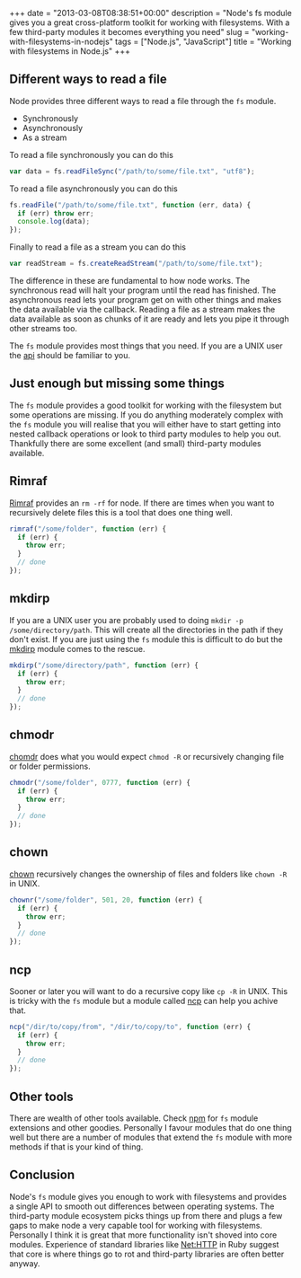 +++
date = "2013-03-08T08:38:51+00:00"
description = "Node's fs module gives you a great cross-platform toolkit for working with filesystems. With a few third-party modules it becomes everything you need"
slug = "working-with-filesystems-in-nodejs"
tags = ["Node.js", "JavaScript"]
title = "Working with filesystems in Node.js"
+++

## Different ways to read a file

Node provides three different ways to read a file through the `fs` module.

- Synchronously
- Asynchronously
- As a stream

To read a file synchronously you can do this

```javascript
var data = fs.readFileSync("/path/to/some/file.txt", "utf8");
```

To read a file asynchronously you can do this

```javascript
fs.readFile("/path/to/some/file.txt", function (err, data) {
  if (err) throw err;
  console.log(data);
});
```

Finally to read a file as a stream you can do this

```javascript
var readStream = fs.createReadStream("/path/to/some/file.txt");
```

The difference in these are fundamental to how node works. The synchronous read
will halt your program until the read has finished. The asynchronous read lets
your program get on with other things and makes the data available via the
callback. Reading a file as a stream makes the data available as soon as chunks
of it are ready and lets you pipe it through other streams too.

The `fs` module provides most things that you need. If you are a UNIX user the
[api][8] should be familiar to you.

## Just enough but missing some things

The `fs` module provides a good toolkit for working with the filesystem but some
operations are missing. If you do anything moderately complex with the `fs`
module you will realise that you will either have to start getting into nested
callback operations or look to third party modules to help you out. Thankfully
there are some excellent (and small) third-party modules available.

## Rimraf

[Rimraf][1] provides an `rm -rf` for node. If there are times when you want to
recursively delete files this is a tool that does one thing well.

```javascript
rimraf("/some/folder", function (err) {
  if (err) {
    throw err;
  }
  // done
});
```

## mkdirp

If you are a UNIX user you are probably used to doing
`mkdir -p /some/directory/path`. This will create all the directories in the
path if they don't exist. If you are just using the `fs` module this is
difficult to do but the [mkdirp][2] module comes to the rescue.

```javascript
mkdirp("/some/directory/path", function (err) {
  if (err) {
    throw err;
  }
  // done
});
```

## chmodr

[chomdr][3] does what you would expect `chmod -R` or recursively changing file
or folder permissions.

```javascript
chmodr("/some/folder", 0777, function (err) {
  if (err) {
    throw err;
  }
  // done
});
```

## chown

[chown][3] recursively changes the ownership of files and folders like
`chown -R` in UNIX.

```javascript
chownr("/some/folder", 501, 20, function (err) {
  if (err) {
    throw err;
  }
  // done
});
```

## ncp

Sooner or later you will want to do a recursive copy like `cp -R` in UNIX. This
is tricky with the `fs` module but a module called [ncp][5] can help you achive
that.

```javascript
ncp("/dir/to/copy/from", "/dir/to/copy/to", function (err) {
  if (err) {
    throw err;
  }
  // done
});
```

## Other tools

There are wealth of other tools available. Check [npm][6] for `fs` module
extensions and other goodies. Personally I favour modules that do one thing well
but there are a number of modules that extend the `fs` module with more methods
if that is your kind of thing.

## Conclusion

Node's `fs` module gives you enough to work with filesystems and provides a
single API to smooth out differences between operating systems. The third-party
module ecosystem picks things up from there and plugs a few gaps to make node a
very capable tool for working with filesystems. Personally I think it is great
that more functionality isn't shoved into core modules. Experience of standard
libraries like [Net:HTTP][7] in Ruby suggest that core is where things go to rot
and third-party libraries are often better anyway.

[1]: https://github.com/isaacs/rimraf
[2]: https://github.com/substack/node-mkdirp
[3]: https://github.com/isaacs/chmodr
[4]: https://github.com/isaacs/chownr
[5]: https://github.com/AvianFlu/ncp
[6]: https://npmjs.org/browse/keyword/filesystem
[7]: http://ruby-doc.org/stdlib-2.0/libdoc/net/http/rdoc/Net/HTTP.html
[8]: http://nodejs.org/api/fs.html
